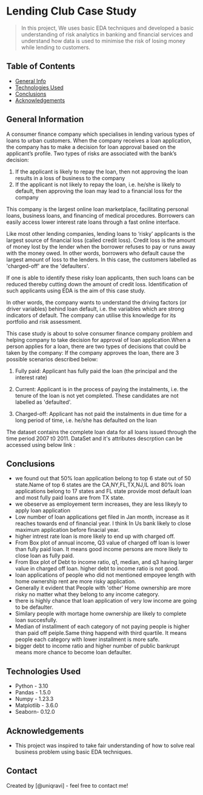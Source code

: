 # Lending Club Case Study
> In this project, We uses basic EDA techniques and developed a basic understanding of risk analytics in banking and financial services and understand how data is used to minimise the risk of losing money while lending to customers.


## Table of Contents
* [General Info](#general-information)
* [Technologies Used](#technologies-used)
* [Conclusions](#conclusions)
* [Acknowledgements](#acknowledgements)

<!-- You can include any other section that is pertinent to your problem -->

## General Information
A consumer finance company which specialises in lending various types of loans to urban customers. When the company receives a loan application, the company has to make a decision for loan approval based on the applicant’s profile. Two types of risks are associated with the bank’s decision:
   1. If the applicant is likely to repay the loan, then not approving the loan results in a loss of business to the company </b>
   2. If the applicant is not likely to repay the loan, i.e. he/she is likely to default, then approving the loan may lead to a financial loss for the company

This company is the largest online loan marketplace, facilitating personal loans, business loans, and financing of medical procedures. Borrowers can easily access lower interest rate loans through a fast online interface. 

Like most other lending companies, lending loans to ‘risky’ applicants is the largest source of financial loss (called credit loss). Credit loss is the amount of money lost by the lender when the borrower refuses to pay or runs away with the money owed. In other words, borrowers who default cause the largest amount of loss to the lenders. In this case, the customers labelled as 'charged-off' are the 'defaulters'. 

If one is able to identify these risky loan applicants, then such loans can be reduced thereby cutting down the amount of credit loss. Identification of such applicants using EDA is the aim of this case study.

In other words, the company wants to understand the driving factors (or driver variables) behind loan default, i.e. the variables which are strong indicators of default.  The company can utilise this knowledge for its portfolio and risk assessment. 

This case study is about to solve consumer finance company problem and helping company to take decision for approval of loan application.When a person applies for a loan, there are two types of decisions that could be taken by the company: If the company approves the loan, there are 3 possible scenarios described below:

1. Fully paid: Applicant has fully paid the loan (the principal and the interest rate)

2. Current: Applicant is in the process of paying the instalments, i.e. the tenure of the loan is not yet completed. These candidates are not labelled as 'defaulted'.

3. Charged-off: Applicant has not paid the instalments in due time for a long period of time, i.e. he/she has defaulted on the loan 
    
The dataset contains the complete loan data for all loans issued through the time period 2007 t0 2011.
DataSet and it's attributes descrption can be accessed using below link : 

<!-- You don't have to answer all the questions - just the ones relevant to your project. -->

## Conclusions
- we found out that 50% loan application belong to top 6 state out of 50 state.Name of top 6 states are the CA,NY,FL,TX,NJ,IL and 80% loan applications belong to 17 states and FL state provide most default loan and most fully paid loans are from TX state.
- we obeserve as employement term increases, they are less likeyly to apply loan application
- Low number of loan applications get filed in Jan month, increase as it reaches towards end of financial year. I think In Us bank likely to close maximum application before finacial year.
- higher intrest rate loan is more likely to end up with charged off.
- From Box plot of annual income, Q3 value of charged off loan is lower than fully paid loan. It means good income persons are more likely to close loan as fully paid.
- From Box plot of Debt to income ratio, q1, median, and q3 having larger value in charged off loan. higher debt to income ratio is not good. 
- loan applications of people who did not mentioned empoyee length with home ownership rent are more risky application.
- Generally it evident that People with 'other' Home ownership are more risky no matter what they belong to any income category.
- there is highly chance that loan application of very low income are going to be defaulter.
- Similary people with mortage home ownership are likely to complete loan succesfully.
- Median of installment of each category of not paying people is higher than paid off peiple.Same thing happend with third quartile. It means people each category with lower installment is more safe.
- bigger debt to income ratio and higher number of public bankrupt means more chance to become loan defaulter.

<!-- You don't have to answer all the questions - just the ones relevant to your project. -->


## Technologies Used
- Python - 3.10
- Pandas - 1.5.0
- Numpy - 1.23.3
- Matplotlib - 3.6.0
- Seaborn- 0.12.0

<!-- As the libraries versions keep on changing, it is recommended to mention the version of library used in this project -->

## Acknowledgements

- This project was inspired to take fair understanding of how to solve real business problem using basic EDA techniques.


## Contact

Created by [@uniqravi] - feel free to contact me!


<!-- Optional -->
<!-- ## License -->
<!-- This project is open source and available under the [... License](). -->
